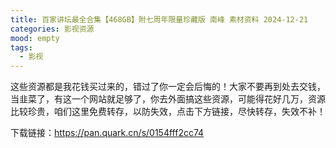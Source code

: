 ```yaml
---
title: 百家讲坛最全合集【468GB】附七周年限量珍藏版 南峰 素材资料 2024-12-21
categories: 影视资源
mood: empty
tags:
  - 影视
---
```





这些资源都是我花钱买过来的，错过了你一定会后悔的！大家不要再到处去交钱，当韭菜了，有这一个网站就足够了，你去外面搞这些资源，可能得花好几万，资源比较珍贵，咱们这里免费转存，以防失效，点击下方链接，尽快转存，失效不补！

下载链接：https://pan.quark.cn/s/0154fff2cc74





